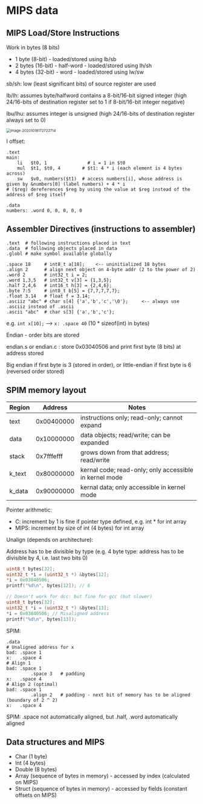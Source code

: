 # MIPS data


## MIPS Load/Store Instructions

Work in bytes (8 bits) 

- 1 byte (8-bit) - loaded/stored using lb/sb
- 2 bytes (16-bit) - half-word - loaded/stored using lh/sh
- 4 bytes (32-bit) - word - loaded/stored using lw/sw

sb/sh: low (least significant bits) of source register are used

lb/lh: assumes byte/halfword contains a 8-bit/16-bit signed integer (high 24/16-bits of destination register set to 1 if 8-bit/16-bit integer negative)

lbu/lhu: assumes integer is unsigned (high 24/16-bits of destination register always set to 0)

<img src="/Users/axie/Desktop/UNSW/Year 1/Term 3/COMP1521/Notes/images/image-20201018172722714.png" alt="image-20201018172722714" style="zoom:67%;" />

I offset:

```assembly
.text
main:
	li 	 $t0, 1		          # i = 1 in $t0
	mul  $t1, $t0, 4        # $t1: 4 * i (each element is 4 bytes across)
	sw   $v0, numbers($t1)	# access numbers[i], whose address is given by &numbers[0] (label numbers) + 4 * i
# ($reg) dereferences $reg by using the value at $reg instead of the address of $reg itself

.data
numbers: .word 0, 0, 0, 0, 0
```

## Assembler Directives (instructions to assembler)

```assembly
.text  # following instructions placed in text
.data  # following objects placed in data
.globl # make symbol available globally

.space 18     # int8_t a[18];    <-- uninitialized 18 bytes
.align 2      # align next object on 4-byte addr (2 to the power of 2)
.word 2       # int32_t i = 2;
.word 1,3,5   # int32_t v[3] = {1,3,5};
.half 2,4,6   # int16_t h[3] = {2,4,6};
.byte 7:5     # int8_t b[5] = {7,7,7,7,7};
.float 3.14   # float f = 3.14;
.asciiz "abc" # char s[4] {'a','b','c','\0'};     <-- always use .asciiz instead of .ascii
.ascii "abc"  # char s[3] {'a','b','c'};
```

e.g. `int x[10];` --> `x: .space 40` (10 * sizeof(int) in bytes)

Endian - order bits are stored

endian.s or endian.c : store 0x03040506 and print first byte (8 bits) at address stored

Big endian if first byte is 3 (stored in order), or little-endian if first byte is 6 (reversed order stored)

## SPIM memory layout

| Region | Address    | Notes                                                  |
| ------ | ---------- | ------------------------------------------------------ |
| text   | 0x00400000 | instructions only; read-only; cannot expand            |
| data   | 0x10000000 | data objects; read/write; can be expanded              |
| stack  | 0x7fffefff | grows down from that address; read/write               |
| k_text | 0x80000000 | kernal code; read-only; only accessible in kernel mode |
| k_data | 0x90000000 | kernal data; only accessible in kernel mode            |

Pointer arithmetic:

- C: increment by 1 is fine if pointer type defined, e.g. int * for int array
- MIPS: increment by size of int (4 bytes) for int array

Unalign (depends on architecture):

Address has to be divisible by type (e.g. 4 byte type: address has to be divisible by 4, i.e. last two bits 0)

```c
uint8_t bytes[32];
uint32_t *i = (uint32_t *) &bytes[12];
*i = 0x03040506;
printf("%d\n", bytes[12]); // 6

// Doesn't work for dcc: but fine for gcc (but slower)
uint8_t bytes[32];
uint32_t *i = (uint32_t *) &bytes[13];
*i = 0x03040506; // Misaligned address
printf("%d\n", bytes[13]);
```

SPIM:

```assembly
.data
# Unaligned address for x
bad: .space 1
x:   .space 4
# Align 1
bad: .space 1
		 .space 3 	# padding
x:   .space 4
# Align 2 (optimal)
bad: .space 1
		 .align 2 	# padding - next bit of memory has to be aligned (boundary of 2 ^ 2)
x:   .space 4
```

SPIM: .space not automatically aligned, but .half, .word automatically aligned

## Data structures and MIPS

- Char (1 byte)
- Int (4 bytes)
- Double (8 bytes)
- Array (sequence of bytes in memory) - accessed by index (calculated on MIPS)
- Struct (sequence of bytes in memory) - accessed by fields (constant offsets on MIPS)



